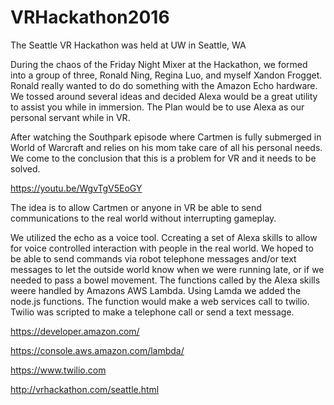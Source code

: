 # VRHackathon2016
The Seattle VR Hackathon was held at UW in Seattle, WA

During the chaos of the Friday Night Mixer at the Hackathon, we formed into a group of three,
Ronald Ning, Regina Luo, and myself Xandon Frogget. Ronald really wanted to do do something with the Amazon Echo hardware. We tossed around several ideas and decided Alexa would be a great utility to assist you while in immersion. The Plan would be to use Alexa as our personal servant while in VR.

After watching the Southpark episode where Cartmen is fully submerged in World of Warcraft and relies on his mom take care of all his personal needs. We come to the conclusion that this is a problem for VR and it needs to be solved.

https://youtu.be/WgvTgV5EoGY

The idea is to allow Cartmen or anyone in VR be able to send communications to the real world without interrupting gameplay.

We utilized the echo as a voice tool. Ccreating a set of Alexa skills to allow for voice controlled interaction with people in the real world. We hoped to be able to send commands via robot telephone messages and/or text messages to let the outside world know when we were running late, or if we needed to pass a bowel movement. The functions called by the Alexa skills weere handled by Amazons AWS Lambda. Using Lamda we added the node.js functions. The function would make a web services call to twilio. Twilio was scripted to make a telephone call or send a text message.

https://developer.amazon.com/

https://console.aws.amazon.com/lambda/

https://www.twilio.com

http://vrhackathon.com/seattle.html
